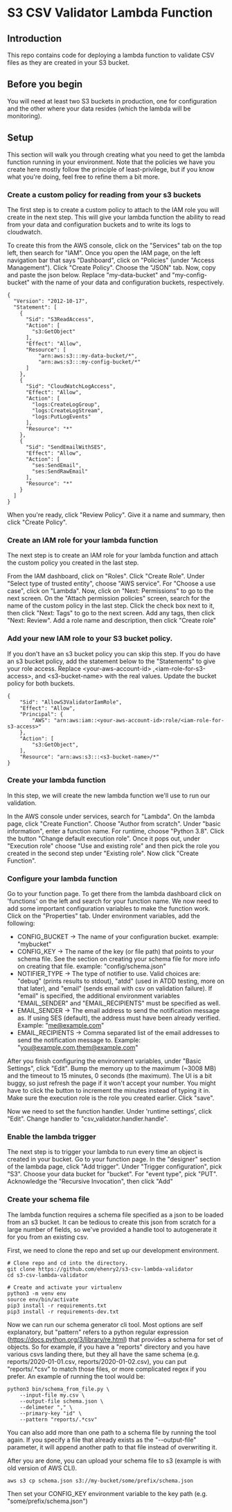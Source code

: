 
# S3 CSV Validator Lambda Function

## Introduction
This repo contains code for deploying a lambda function to validate CSV files
as they are created in your S3 bucket.

## Before you begin
You will need at least two S3 buckets in production, one for configuration
and the other where your data resides (which the lambda will be monitoring).

## Setup
This section will walk you through creating what you need to get the lambda function running in your environment. Note that the policies we have you create here mostly follow the principle of least-privilege, but if you know what you're doing, feel free to refine them a bit more.

### Create a custom policy for reading from your s3 buckets
The first step is to create a custom policy to attach to the IAM role you will create in the next step. This will give your lambda function the ability to read from your data and configuration buckets and to write its logs to cloudwatch.

To create this from the AWS console, click on the "Services" tab on the top left, then search for "IAM". Once you
open the IAM page, on the left navigation bar that says "Dashboard", click on "Policies" (under "Access Management").
Click "Create Policy". Choose the "JSON" tab. Now, copy and paste the json below. Replace "my-data-bucket"
and "my-config-bucket" with the name of your data and configuration buckets, respectively.

```
{
  "Version": "2012-10-17",
  "Statement": [
    {
      "Sid": "S3ReadAccess",
      "Action": [
        "s3:GetObject"
      ],
      "Effect": "Allow",
      "Resource": [
          "arn:aws:s3:::my-data-bucket/*",
          "arn:aws:s3:::my-config-bucket/*"
      ]
    },
    {
      "Sid": "CloudWatchLogAccess",
      "Effect": "Allow",
      "Action": [
        "logs:CreateLogGroup",
        "logs:CreateLogStream",
        "logs:PutLogEvents"
      ],
      "Resource": "*"
    },
    {
      "Sid": "SendEmailWithSES",
      "Effect": "Allow",
      "Action": [
        "ses:SendEmail",
        "ses:SendRawEmail"
      ],
      "Resource": "*"
    }
  ]
}
```

When you're ready, click "Review Policy". Give it a name and summary, then click "Create Policy".


### Create an IAM role for your lambda function
The next step is to create an IAM role for your lambda function and attach the custom policy you created in the last step.

From the IAM dashboard, click on "Roles". Click "Create Role". Under "Select type of trusted entity", choose "AWS service". For "Choose a use case", click on "Lambda". Now, click on "Next: Permissions" to go to the next screen. On the "Attach permission policies" screen, search for the name of the custom policy in the last step. Click the check box next to it, then click "Next: Tags" to go to the next screen. Add any tags, then click "Next: Review". Add a role name and description, then click "Create role"


### Add your new IAM role to your S3 bucket policy.
If you don't have an s3 bucket policy you can skip this step. If you do have an s3 bucket policy, add the statement below to the "Statements" to give your role access. Replace \<your-aws-account-id\> ,\<iam-role-for-s3-access\>, and \<s3-bucket-name\> with the real values. Update the bucket policy for both buckets.

```
{
    "Sid": "AllowS3ValidatorIamRole",
    "Effect": "Allow",
    "Principal": {
        "AWS": "arn:aws:iam::<your-aws-account-id>:role/<iam-role-for-s3-access>"
    },
    "Action": [
        "s3:GetObject",
    ],
    "Resource": "arn:aws:s3:::<s3-bucket-name>/*"
}
```

### Create your lambda function
In this step, we will create the new lambda function
we'll use to run our validation.

In the AWS console under services, search for "Lambda".
On the lambda page, click "Create Function". Choose "Author from scratch".
Under "basic information", enter a function name. For runtime, choose "Python 3.8".
Click the button "Change default execution role". Once it pops out, under "Execution role"
choose "Use and existing role" and then pick the role you created in the second step under "Existing role".
Now click "Create Function".


### Configure your lambda function
Go to your function page. To get there from the lambda dashboard click on 'functions' on the
left and search for your function name. We now need to add some important configuration variables
to make the function work. Click on the "Properties" tab. Under environment variables, add the
following:

* CONFIG_BUCKET -> The name of your configuration bucket. example: "mybucket"
* CONFIG_KEY -> The name of the key (or file path) that points to your schema file. See the section on creating your schema file for more info on creating that file. example: "config/schema.json"
* NOTIFIER_TYPE -> The type of notifier to use. Valid choices are: "debug" (prints results to stdout),
"atdd" (used in ATDD testing, more on that later), and "email" (sends email with csv on validation failure).
If "email" is specified, the additional environment variables "EMAIL_SENDER" and "EMAIL_RECIPIENTS" must be specified as well.
* EMAIL_SENDER -> The email address to send the notification message as. If using SES (default), the address must have
been already verified. Example: "me@example.com"
* EMAIL_RECIPIENTS -> Comma separated list of the email addresses to send the notification message to.
Example: "you@example.com,them@example.com"

After you finish configuring the environment variables, under "Basic Settings", click "Edit". Bump the memory up to the maximum (~3008 MB) and the timeout to 15 minutes, 0 seconds (the maximum). The UI is a bit buggy, so just refresh the page if it won't accept your number. You might have to click the button to increment the minutes instead of typing it in. 
Make sure the execution role is the role you created earlier. Click "save".

Now we need to set the function handler. Under 'runtime settings', click "Edit". Change handler to
"csv_validator.handler.handle".


### Enable the lambda trigger
The next step is to trigger your lambda to run every time an object is created in your bucket.
Go to your function page. In the "designer" section of the lambda page, click "Add trigger".
Under "Trigger configuration", pick "S3". Choose your data bucket for "bucket". For "event type", pick "PUT".
Acknowledge the "Recursive Invocation", then click "Add"

### Create your schema file
The lambda function requires a schema file specified
as a json to be loaded from an s3 bucket. It can be
tedious to create this json from scratch for a large
number of fields, so we've provided a handle tool to
autogenerate it for you from an existing csv.

First, we need to clone the repo and set up our
development environment.

```
# Clone repo and cd into the directory.
git clone https://github.com/ehenry2/s3-csv-lambda-validator
cd s3-csv-lambda-validator

# Create and activate your virtualenv
python3 -m venv env
source env/bin/activate
pip3 install -r requirements.txt
pip3 install -r requirements-dev.txt
```

Now we can run our schema generator cli tool. Most options are self explanatory, but "pattern" refers to
a python regular expression (https://docs.python.org/3/library/re.html) that provides a schema for set of objects.
So for example, if you have a "reports" directory and you have various csvs landing there, but they all have
the same schema (e.g. reports/2020-01-01.csv, reports/2020-01-02.csv), you can put "reports/.*csv" to match
those files, or more complicated regex if you prefer. An example of running the tool would be:

```
python3 bin/schema_from_file.py \
    --input-file my.csv \
    --output-file schema.json \
    --delimeter "," \
    --primary-key "id" \
    --pattern "reports/.*csv"
```

You can also add more than one path to a schema file by running the tool again.
If you specify a file that already exists as the "--output-file" parameter,
it will append another path to that file instead of overwriting it.

After you are done, you can upload your schema file to s3 (example is with old version of AWS CLI).

```
aws s3 cp schema.json s3://my-bucket/some/prefix/schema.json
```

Then set your CONFIG_KEY environment variable to the key path (e.g. "some/prefix/schema.json")
